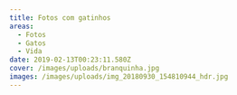 ```yaml
---
title: Fotos com gatinhos
areas:
  - Fotos
  - Gatos
  - Vida
date: 2019-02-13T00:23:11.580Z
cover: /images/uploads/branquinha.jpg
images: /images/uploads/img_20180930_154810944_hdr.jpg
---
```


